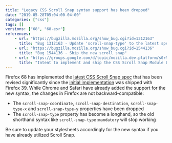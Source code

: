 ```yaml
---
title: "Legacy CSS Scroll Snap syntax support has been dropped"
date: "2019-05-28T05:04:00-04:00"
categories: ["css"]
tags: []
versions: ["68", "68-esr"]
references:
    - url: "https://bugzilla.mozilla.org/show_bug.cgi?id=1312163"
      title: "Bug 1312163 - Update 'scroll-snap-type' to the latest specification and drop support for 'scroll-snap-type-x' and 'scroll-snap-type-y'"
    - url: "https://bugzilla.mozilla.org/show_bug.cgi?id=1544136"
      title: "Bug 1544136 - Ship the new scroll snap"
    - url: "https://groups.google.com/d/topic/mozilla.dev.platform/s0rMvOBnO_4/discussion"
      title: "Intent to implement and ship the CSS Scroll Snap Module Level 1 and unship old scroll snap properties"
---
```

Firefox 68 has implemented the [latest CSS Scroll Snap spec](https://drafts.csswg.org/css-scroll-snap-1/) that has been revised significantly since the [initial implementation](https://hacks.mozilla.org/2015/09/scroll-snapping-explained/) was shipped with Firefox 39. While Chrome and Safari have already added the support for the new syntax, the changes in Firefox are not backward-compatible:

* The `scroll-snap-coordinate`, `scroll-snap-destination`, `scroll-snap-type-x` and `scroll-snap-type-y` properties have been dropped
* The `scroll-snap-type` property has become a longhand, so the old shorthand syntax like `scroll-snap-type:mandatory` will stop working

Be sure to update your stylesheets accordingly for the new syntax if you have already utilized Scroll Snap.
